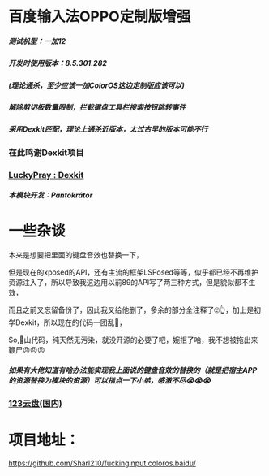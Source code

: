 # 百度输入法OPPO定制版增强

##### 测试机型：一加12

##### 开发时使用版本：8.5.301.282 
##### (理论通杀，至少应该一加ColorOS这边定制版应该可以)

##### 解除剪切板数量限制，拦截键盘工具栏搜索按钮跳转事件

##### 采用Dexkit匹配，理论上通杀近版本，太过古早的版本可能不行
### 在此鸣谢Dexkit项目
### [LuckyPray : Dexkit](https://github.com/LuckyPray/DexKit)

##### 本模块开发：Pantokrátor

# 一些杂谈
本来是想要把里面的键盘音效也替换一下，

但是现在的xposed的API，还有主流的框架LSPosed等等，似乎都已经不再维护资源注入了，所以导致我这边用以前89的API写了两三种方式，但是貌似都不生效，

而且之前又忘留备份了，因此我又给他删了，多余的部分全注释了🤓👆，加上是初学Dexkit，所以现在的代码一团乱🤡，

So,💩山代码，纯天然无污染，就没开源的必要了吧，婉拒了哈，我不想被拖出来鞭尸😣😣😣

##### 如果有大佬知道有啥办法能实现我上面说的键盘音效的替换的（就是把宿主APP的资源替换为模块的资源）可以指点一下小弟，感激不尽😭😭😭


### [123云盘(国内)](https://www.123865.com/s/nQyRVv-5a60h)
# 项目地址：
  <a href="https://github.com/Sharl210/fuckinginput.coloros.baidu/">
https://github.com/Sharl210/fuckinginput.coloros.baidu/
</a>
